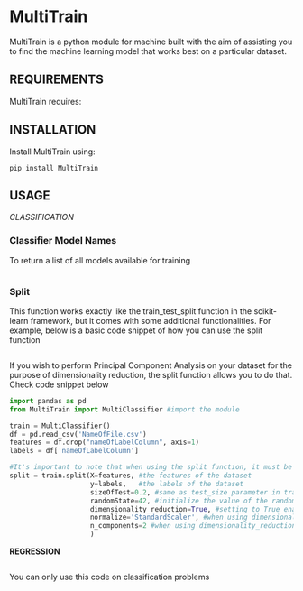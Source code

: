 # MultiTrain

MultiTrain is a python module for machine built with the aim of assisting you to find the machine learning model that works best on a particular dataset.

## REQUIREMENTS

MultiTrain requires:

## INSTALLATION
Install MultiTrain using:
```
pip install MultiTrain
```

## USAGE
*CLASSIFICATION*
### Classifier Model Names
To return a list of all models available for training
```python


```
### Split
This function works exactly like the train_test_split function in the scikit-learn framework, 
but it comes with some additional functionalities.
For example, below is a basic code snippet of how you can use the split function
```python


```
If you wish to perform Principal Component Analysis on your dataset for the purpose of dimensionality reduction,
the split function allows you to do that. Check code snippet below
```python
import pandas as pd
from MultiTrain import MultiClassifier #import the module

train = MultiClassifier()
df = pd.read_csv('NameOfFile.csv')
features = df.drop("nameOfLabelColumn", axis=1)
labels = df['nameOfLabelColumn']

#It's important to note that when using the split function, it must be assigned to a variable as it returns values.
split = train.split(X=features, #the features of the dataset
                    y=labels,   #the labels of the dataset
                    sizeOfTest=0.2, #same as test_size parameter in train_test_split
                    randomState=42, #initialize the value of the random state parameter
                    dimensionality_reduction=True, #setting to True enables this function to perform PCA on both X_train and X_test automatically after splitting
                    normalize='StandardScaler', #when using dimensionality_reduction, this must be set to one of StandardScaler,MinMaxScaler or RobustScaler if feature columns aren't scaled before a split
                    n_components=2 #when using dimensionality_reduction, this parameter must be set to define the number of components to keep.
                    ) 
```


**REGRESSION**
```

```



You can only use this code on classification problems
